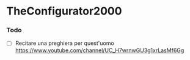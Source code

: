 # TheConfigurator2000


### Todo
- [ ] Recitare una preghiera per quest'uomo https://www.youtube.com/channel/UC_H7wrnwGU3g1xrLasMf6Gg
